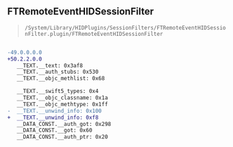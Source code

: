 ## FTRemoteEventHIDSessionFilter

> `/System/Library/HIDPlugins/SessionFilters/FTRemoteEventHIDSessionFilter.plugin/FTRemoteEventHIDSessionFilter`

```diff

-49.0.0.0.0
+50.2.2.0.0
   __TEXT.__text: 0x3af8
   __TEXT.__auth_stubs: 0x530
   __TEXT.__objc_methlist: 0x68

   __TEXT.__swift5_types: 0x4
   __TEXT.__objc_classname: 0x1a
   __TEXT.__objc_methtype: 0x1ff
-  __TEXT.__unwind_info: 0x100
+  __TEXT.__unwind_info: 0xf8
   __DATA_CONST.__auth_got: 0x298
   __DATA_CONST.__got: 0x60
   __DATA_CONST.__auth_ptr: 0x20

```
